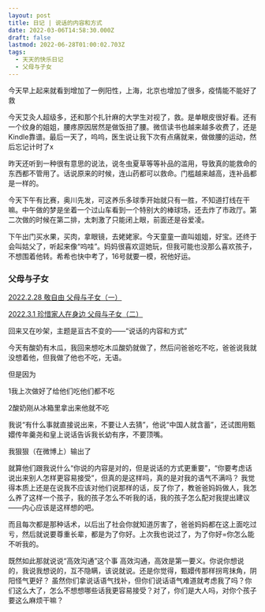 ```yaml
---
layout: post
title: 日记 | 说话的内容和方式
date: 2022-03-06T14:58:30.000Z
draft: false
lastmod: 2022-06-28T01:00:02.703Z
tags:
  - 天天的快乐日记
  - 父母与子女
---
```


今天早上起来就看到增加了一例阳性，上海，北京也增加了很多，疫情能不能好了救

今天艾灸人超级多，还和那个扎针麻的大学生对视了，救。是单眼皮很好看。还有一个纹身的姐姐，腰疼原因居然是做饭扭了腰。微信读书也越来越多收费了，还是Kindle靠谱。最后一天了，呜呜，医生说让我下次有点痛就来，做做腰的运动，然后忘记计时了x

昨天还听到一种很有意思的说法，说冬虫夏草等等补品的滥用，导致真的能救命的东西都不管用了。话说原来的时候，连山药都可以救命。门槛越来越高，连补品都是一样的。

今天下午有比赛，奥川先发，可这养乐多球季开始就只有一胜，不知道打线在干嘛。中午做的梦是坐着一个过山车看到一个特别大的棒球场，还去炸了市政厅。第二次做的时候在第二排，太刺激了只能闭上眼，前面还是谷爱凌。

下午出门买水果，买肉，拿眼镜，去姥姥家。今天童童一直叫姐姐，好宝。还终于会叫姑父了，听起来像“呜哇”。妈妈很喜欢逗她玩，但我可能也没那么喜欢孩子，不想围着他转。希希也快中考了，16号就要一模，祝他好运。

### 父母与子女

[2022.2.28 敬自由 父母与子女（一）](https://changingmoments.vercel.app/posts/20220228/#06%E7%88%B6%E6%AF%8D%E4%B8%8E%E5%AD%90%E5%A5%B3)

[2022.3.1 珍惜家人在身边 父母与子女（二）](https://changingmoments.vercel.app/posts/20220301/#03-%E7%88%B6%E6%AF%8D%E4%B8%8E%E5%AD%90%E5%A5%B3)

回来又在吵架，主题是亘古不变的——“说话的内容和方式”

今天有酸奶有木瓜，我回来想吃木瓜酸奶就做了，然后问爸爸吃不吃，爸爸说我就没想着他，但我做了他也不吃，无语。

但是因为

1我上次做好了给他们吃他们都不吃

2酸奶刚从冰箱里拿出来他就不吃

我说“有什么事就直接说出来，不要让人去猜”，他说“中国人就含蓄”，还试图用甄嬛传年羹尧和皇上说话告诉我长幼有序，不要顶嘴。

我狠狠（在微博上）输出了

就算他们跟我说什么“你说的内容是对的，但是说话的方式更重要”，“你要考虑话说出来别人怎样更容易接受”，但真的是这样吗，真的是对我的语气不满吗？
我觉得本质上还是在说我不应该对他们说那样的话，反了你了，教爸爸妈妈做人，我怎么养了这样一个孩子，我的孩子怎么不听我的话，我的孩子怎么配对我提出建议——内心应该是这样想的吧。

而且每次都是那种话术，以后出了社会你就知道厉害了，爸爸妈妈都在这上面吃过亏，然后就说要尊重长辈，都是为了你好。上次我也说过了，为了你好=你怎么能不听我的。

既然如此那就说说“高效沟通”这个事
高效沟通，高效是第一要义。你说你想说的，我说我想说的，互不隐瞒，该说就说。还是你觉得，甄嬛传那样拐弯抹角，阴阳怪气更好？
虽然你们拿说话语气找补，但你们说话语气难道就考虑我了吗？你们这么大了，怎么不想想哪些话我更容易接受？对了，你们是大人吗，对你个孩子要这么麻烦干嘛？
